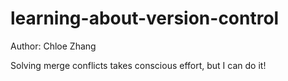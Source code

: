 # learning-about-version-control

Author: Chloe Zhang

Solving merge conflicts takes conscious effort, but I can do it!
